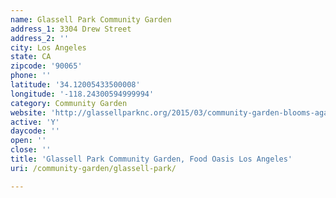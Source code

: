 ```yaml
---
name: Glassell Park Community Garden
address_1: 3304 Drew Street
address_2: ''
city: Los Angeles
state: CA
zipcode: '90065'
phone: ''
latitude: '34.12005433500008'
longitude: '-118.24300594999994'
category: Community Garden
website: 'http://glassellparknc.org/2015/03/community-garden-blooms-again/'
active: 'Y'
daycode: ''
open: ''
close: ''
title: 'Glassell Park Community Garden, Food Oasis Los Angeles'
uri: /community-garden/glassell-park/

---
```

